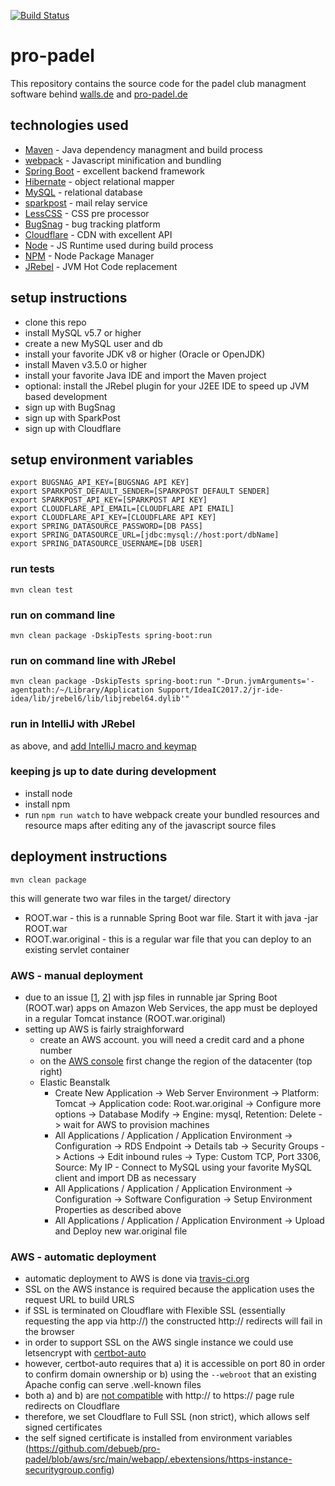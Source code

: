 [![Build Status](https://travis-ci.org/debueb/pro-padel.svg?branch=master)](https://travis-ci.org/debueb/pro-padel)

# pro-padel

This repository contains the source code for the padel club managment software behind [walls.de](https://walls.de) and [pro-padel.de](http://pro-padel.de)


## technologies used
- [Maven](https://maven.apache.org/) - Java dependency managment and build process
- [webpack](https://webpack.js.org) - Javascript minification and bundling
- [Spring Boot](https://spring.io/) - excellent backend framework
- [Hibernate](http://hibernate.org/) - object relational mapper
- [MySQL](https://www.mysql.com/)  - relational database
- [sparkpost](http://sparkpost.com) - mail relay service
- [LessCSS](http://lesscss.org) - CSS pre processor
- [BugSnag](https://bugsnag.com) - bug tracking platform
- [Cloudflare](https://cloudflare.com) - CDN with excellent API
- [Node](http://nodejs.org) - JS Runtime used during build process
- [NPM](https://www.npmjs.com) - Node Package Manager
- [JRebel](https://zeroturnaround.com/software/jrebel/) - JVM Hot Code replacement


## setup instructions
- clone this repo
- install MySQL v5.7 or higher
- create a new MySQL user and db
- install your favorite JDK v8 or higher (Oracle or OpenJDK)
- install Maven v3.5.0 or higher
- install your favorite Java IDE and import the Maven project
- optional: install the JRebel plugin for your J2EE IDE to speed up JVM based development
- sign up with BugSnag
- sign up with SparkPost
- sign up with Cloudflare

## setup environment variables
```shell
export BUGSNAG_API_KEY=[BUGSNAG API KEY]
export SPARKPOST_DEFAULT_SENDER=[SPARKPOST DEFAULT SENDER]
export SPARKPOST_API_KEY=[SPARKPOST API KEY]
export CLOUDFLARE_API_EMAIL=[CLOUDFLARE API EMAIL]
export CLOUDFLARE_API_KEY=[CLOUDFLARE API KEY]
export SPRING_DATASOURCE_PASSWORD=[DB PASS]
export SPRING_DATASOURCE_URL=[jdbc:mysql://host:port/dbName]
export SPRING_DATASOURCE_USERNAME=[DB USER]
```

### run tests
```shell
mvn clean test
```

### run on command line
```shell
mvn clean package -DskipTests spring-boot:run
```

### run on command line with JRebel
```shell
mvn clean package -DskipTests spring-boot:run "-Drun.jvmArguments='-agentpath:/~/Library/Application Support/IdeaIC2017.2/jr-ide-idea/lib/jrebel6/lib/libjrebel64.dylib'"
```

### run in IntelliJ with JRebel

as above, and [add IntelliJ macro and keymap](https://gist.github.com/debueb/50966c527ea443bb4cc7f455f5d833b6)

### keeping js up to date during development
- install node
- install npm
- run `npm run watch` to have webpack create your bundled resources and resource maps after editing any of the javascript source files

## deployment instructions
```shell
mvn clean package
```
this will generate two war files in the target/ directory
- ROOT.war - this is a runnable Spring Boot war file. Start it with java -jar ROOT.war
- ROOT.war.original - this is a regular war file that you can deploy to an existing servlet container

### AWS - manual deployment

- due to an issue [[1](https://stackoverflow.com/questions/42769918/deploy-spring-boot-with-jsp-to-elastic-beanstalk), [2](https://stackoverflow.com/questions/41786136/spring-boot-unable-to-find-jsp-files-on-elasticbeanstalk-aws)] with jsp files in runnable jar Spring Boot (ROOT.war) apps on Amazon Web Services, the app must be deployed in a regular Tomcat instance (ROOT.war.original)
- setting up AWS is fairly straighforward
  - create an AWS account. you will need a credit card and a phone number
  - on the [AWS console](console.aws.amazon.com) first change the region of the datacenter (top right)
  - Elastic Beanstalk
    - Create New Application -> Web Server Environment -> Platform: Tomcat -> Application code: Root.war.original -> Configure more options -> Database Modify -> Engine: mysql, Retention: Delete -> wait for AWS to provision machines
    - All Applications / Application / Application Environment -> Configuration -> RDS Endpoint -> Details tab -> Security Groups -> Actions -> Edit inbound rules -> Type: Custom TCP, Port 3306, Source: My IP - Connect to MySQL using your favorite MySQL client and import DB as necessary
    - All Applications / Application / Application Environment -> Configuration -> Software Configuration -> Setup Environment Properties as described above
    - All Applications / Application / Application Environment -> Upload and Deploy new war.original file

### AWS - automatic deployment

- automatic deployment to AWS is done via [travis-ci.org](https://docs.travis-ci.com/user/deployment/elasticbeanstalk/)
- SSL on the AWS instance is required because the application uses the request URL to build URLS
- if SSL is terminated on Cloudflare with Flexible SSL (essentially requesting the app via http://) the constructed http:// redirects will fail in the browser
- in order to support SSL on the AWS single instance we could use letsencrypt with [certbot-auto](https://blog.lucasferreira.org/howto/2017/07/21/set-up-let-s-encrypt-ssl-certificate-with-aws-elastic-beanstalk-single-instance.html)
- however, certbot-auto requires that a) it is accessible on port 80 in order to confirm domain ownership or b) using the `--webroot` that an existing Apache config can serve .well-known files
- both a) and b) are [not compatible](https://support.cloudflare.com/hc/en-us/articles/214820528-How-to-Validate-a-Let-s-Encrypt-Certificate-on-a-Site-Already-Active-on-Cloudflare) with http:// to https:// page rule redirects on Cloudflare
- therefore, we set Cloudflare to Full SSL (non strict), which allows self signed certificates
- the self signed certificate is installed from environment variables (https://github.com/debueb/pro-padel/blob/aws/src/main/webapp/.ebextensions/https-instance-securitygroup.config)